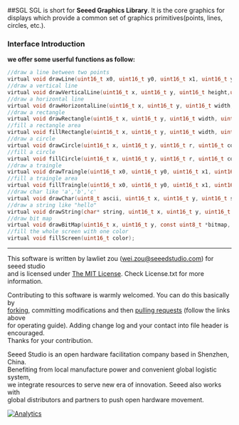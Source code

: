 ##SGL
SGL is short for **Seeed Graphics Library**. It is the core graphics for displays which provide a common set of graphics primitives(points, lines, circles, etc.).

### Interface Introduction
**we offer some userful functions as follow:**
```c
//draw a line between two points
virtual void drawLine(uint16_t x0, uint16_t y0, uint16_t x1, uint16_t y1, uint16_t color);
//draw a vertical line
virtual void drawVerticalLine(uint16_t x, uint16_t y, uint16_t height,uint16_t color);
//draw a horizontal line
virtual void drawHorizontalLine(uint16_t x, uint16_t y, uint16_t width, uint16_t color);
//draw a rectangle
virtual void drawRectangle(uint16_t x, uint16_t y, uint16_t width, uint16_t height, uint16_t color);
//fill a rectangle area
virtual void fillRectangle(uint16_t x, uint16_t y, uint16_t width, uint16_t height, uint16_t color);
//draw a circle
virtual void drawCircle(uint16_t x, uint16_t y, uint16_t r, uint16_t color);
//fill a circle
virtual void fillCircle(uint16_t x, uint16_t y, uint16_t r, uint16_t color);
//draw a traingle
virtual void drawTraingle(uint16_t x0, uint16_t y0, uint16_t x1, uint16_t y1, uint16_t x2, uint16_t y2, uint16_t color);
//fill a traingle area
virtual void fillTraingle(uint16_t x0, uint16_t y0, uint16_t x1, uint16_t y1, uint16_t x2, uint16_t y2, uint16_t color);	
//draw char like 'a','b','c'
virtual void drawChar(uint8_t ascii, uint16_t x, uint16_t y, uint16_t size, uint16_t color);
//draw a string like "hello" 
virtual void drawString(char* string, uint16_t x, uint16_t y, uint16_t size, uint16_t color);
//draw bit map
virtual void drawBitMap(uint16_t x, uint16_t y, const uint8_t *bitmap, uint16_t width, int16_t height, uint16_t color);
//fill the whole screen with one color
virtual void fillScreen(uint16_t color);
```

----
This software is written by lawliet zou ([wei.zou@seeedstudio.com](wei.zou@seeedstudio.com)) for seeed studio<br>
and is licensed under [The MIT License](http://opensource.org/licenses/mit-license.php). Check License.txt for more information.<br>

Contributing to this software is warmly welcomed. You can do this basically by<br>
[forking](https://help.github.com/articles/fork-a-repo), committing modifications and then [pulling requests](https://help.github.com/articles/using-pull-requests) (follow the links above<br>
for operating guide). Adding change log and your contact into file header is encouraged.<br>
Thanks for your contribution.

Seeed Studio is an open hardware facilitation company based in Shenzhen, China. <br>
Benefiting from local manufacture power and convenient global logistic system, <br>
we integrate resources to serve new era of innovation. Seeed also works with <br>
global distributors and partners to push open hardware movement.<br>



[![Analytics](https://ga-beacon.appspot.com/UA-46589105-3/SGL)](https://github.com/igrigorik/ga-beacon)

